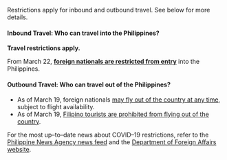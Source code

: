 Restrictions apply for inbound and outbound travel. See below for more details.

#### Inbound Travel: Who can travel into the Philippines?

**Travel restrictions apply.**

From March 22, [**foreign nationals are restricted from entry**](https://www.dfa.gov.ph/covid-19-advisories/26402-travel-advisory-inbound-travel-restrictions-by-the-philippine-government-on-foreign-travelers) into the Philippines.

#### Outbound Travel: Who can travel out of the Philippines?

- As of March 19, foreign nationals [may fly out of the country at any time](https://www.dfa.gov.ph/covid-19-advisories/26375-travel-advisory-outbound-travel-restrictions-by-philippine-government-on-foreign-travelers), subject to flight availability.
- As of March 19, [Filipino tourists are prohibited from flying out of the country](https://www.dfa.gov.ph/covid-19-advisories/26380-travel-advisory-outbound-travel-restrictions-by-philippine-government-on-filipino-travelers).

For the most up–to–date news about COVID–19 restrictions, refer to the [Philippine News Agency news feed](https://www.pna.gov.ph/categories/anti-covid-19-pandemic) and the [Department of Foreign Affairs website](https://www.dfa.gov.ph/).
